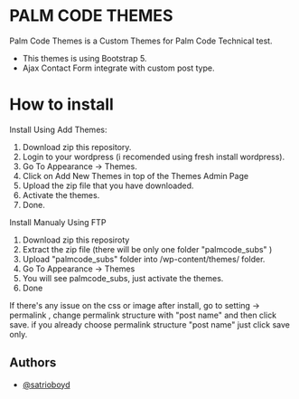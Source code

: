 
# PALM CODE THEMES

Palm Code Themes is a Custom Themes for Palm Code Technical test. 
- This themes is using Bootstrap 5.
- Ajax Contact Form integrate with custom post type.

# How to install
Install Using Add Themes:

1. Download zip this repository.
2. Login to your wordpress (i recomended using fresh install wordpress).
3. Go To Appearance -> Themes.
4. Click on Add New Themes in top of the Themes Admin Page
5. Upload the zip file that you have downloaded.
6. Activate the themes.
7. Done.

Install Manualy Using FTP

1. Download zip this reposiroty
2. Extract the zip file (there will be only one folder "palmcode_subs" )
3. Upload "palmcode_subs" folder into /wp-content/themes/ folder.
4. Go To Appearance -> Themes
5. You will see palmcode_subs, just activate the themes.
7. Done

If there's any issue on the css or image after install, go to setting -> permalink , change permalink structure with "post name" and then click save. if you already choose permalink structure "post name" just click save only.
## Authors

- [@satrioboyd](https://github.com/Satr11oBoyd)

